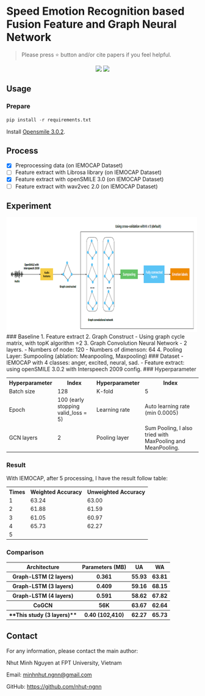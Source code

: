 # Speed Emotion Recognition based Fusion Feature and Graph Neural Network </h1>

> Please press ⭐ button and/or cite papers if you feel helpful.

<p align="center">
<img src="https://img.shields.io/badge/Last%20updated%20on-04.09.2024-brightgreen?style=for-the-badge">
<img src="https://img.shields.io/badge/Written%20by-Nguyen%20Minh%20Nhut-pink?style=for-the-badge"> 
</p>


## Usage 
### Prepare 
```python
pip install -r requirements.txt
```

Install [Opensmile 3.0.2](https://github.com/naxingyu/opensmile).

## Process
- [x] Preprocessing data (on IEMOCAP Dataset) 
- [ ] Feature extract with Librosa library (on IEMOCAP Dataset)
- [x] Feature extract with openSMILE 3.0 (on IEMOCAP Dataset)
- [ ] Feature extract with wav2vec 2.0 (on IEMOCAP Dataset)

## Experiment
 <img src="Figure/image.png" alt="The architecture of model" width="500" height="300">
### Baseline
1. Feature extract
2. Graph Construct
   - Using graph cycle matrix, with topK algorithm =2
3. Graph Convolution Neural Network
   - 2 layers.
   - Numbers of node: 120
   - Numbers of dimenson: 64
4. Pooling Layer: Sumpooling (ablation: Meanpooling, Maxpooling)
### Dataset 
- IEMOCAP with 4 classes: anger, excited, neural, sad.
- Feature extract: using openSMILE 3.0.2 with Interspeech 2009 config.
### Hyperparameter
<table>
  <tr>
    <th>Hyperparameter</th>
    <th>Index</th>
    <th>Hyperparameter</th>
    <th>Index</th>
  </tr>
  <tr>
    <td>Batch size </td>
    <td>128</td>
    <td>K-fold</td>
    <td>5</td>
  </tr>
  <tr>
    <td>Epoch</td>
    <td>100 (early stopping valid_loss = 5)</td>
    <td>Learning rate</td>
    <td>Auto learning rate (min 0.0005)</td>
  </tr>
  <tr>
    <td>GCN layers</td>
    <td>2</td>
    <td>Pooling layer</td>
    <td>Sum Pooling, I also tried with MaxPooling and MeanPooling.</td>
  </tr>
</table>

### Result
With IEMOCAP, after 5 processing, I have the result follow table:
<table>
  <tr>
    <th>Times</th>
    <th>Weighted Accuracy</th>
    <th>Unweighted Accuracy</th>
  </tr>
  <tr>
    <td>1</td>
    <td>63.24</td>
    <td>63.00</td>
  </tr>
  <tr>
    <td>2</td>
    <td>61.88</td>
    <td>61.59</td>
  </tr>
    <tr>
    <td>3</td>
    <td>61.05</td>
    <td>60.97</td>
  </tr>
    <tr>
    <td>4</td>
    <td>65.73</td>
    <td>62.27</td>
  </tr>
    <tr>
    <td>5</td>
    <td></td>
    <td></td>
  </tr>
</table>

### Comparison
<table>
   <tr>
      <th>Architecture</th>
      <th>Parameters (MB)</th>
      <th>UA</th>
      <th>WA</th>
   </tr>

   <tr>
      <th>Graph-LSTM (2 layers)</th>
      <th>0.361</th>
      <th>55.93</th>
      <th>63.81</th>
   </tr>

   <tr>
      <th>Graph-LSTM (3 layers)</th>
      <th>0.409</th>
      <th>59.16</th> 
      <th>68.15</th>
   </tr>

   <tr>
      <th>Graph-LSTM (4 layers)</th>
      <th>0.591</th>
      <th>58.62</th>
      <th>67.82</th> 
   </tr>
   
   <tr>
      <th>CoGCN </th>
      <th>56K</th>
      <th>63.67</th>
      <th>62.64</th> 
   </tr
      
   <tr>
      <th>**This study (3 layers)**</th>
      <th>0.40 (102,410)</th>
      <th>62.27</th> 
      <th>65.73</th> 
   </tr>
</table>


## Contact
For any information, please contact the main author:

Nhut Minh Nguyen at FPT University, Vietnam

Email: <link>minhnhut.ngnn@gmail.com </link>

GitHub: <link>https://github.com/nhut-ngnn</link>
